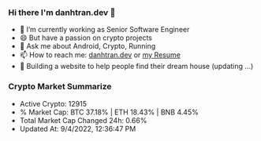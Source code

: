 ### Hi there I'm danhtran.dev 👋

- 🔭 I’m currently working as Senior Software Engineer
- 😄 But have a passion on crypto projects
- 💬 Ask me about Android, Crypto, Running 
- 📫 How to reach me: <a href="https://danhtran.dev" target="_blank">danhtran.dev</a> or <a href="Developer-Resume.pdf" target="_blank">my Resume</a>
- 🌱 Building a website to help people find their dream house (updating ...)

### Crypto Market Summarize
- Active Crypto: 12915
- % Market Cap: BTC 37.18% | ETH 18.43% | BNB 4.45%
- Total Market Cap Changed 24h: 0.66%
- Updated At: 9/4/2022, 12:36:47 PM
